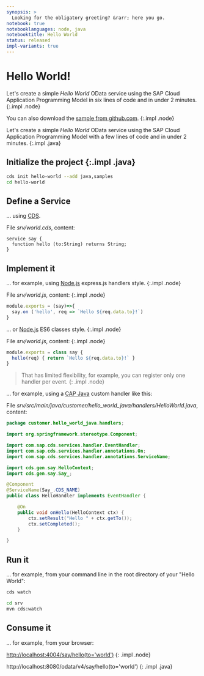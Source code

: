 ```yaml
---
synopsis: >
  Looking for the obligatory greeting? &rarr; here you go.
notebook: true
notebooklanguages: node, java
notebooktitle: Hello World
status: released
impl-variants: true
---
```


# Hello World!

Let's create a simple  _Hello World_ OData service using the SAP Cloud Application Programming Model in six lines of code and in under 2 minutes. {:.impl .node}

You can also download the [sample from github.com](https://github.com/sap-samples/cloud-cap-samples/tree/main/hello). {:.impl .node}

Let's create a simple _Hello World_ OData service using the SAP Cloud Application Programming Model with a few lines of code and in under 2 minutes. {:.impl .java}

<!--- {% include _toc %} -->
## Initialize the project {:.impl .java}

<div class="impl java">

```sh
cds init hello-world --add java,samples
cd hello-world
```
</div>

## Define a Service
... using [CDS](../cds).

File _srv/world.cds_, content:
```cds
service say {
  function hello (to:String) returns String;
}
```



## Implement it

... for example, using [Node.js](../node.js/) express.js handlers style. {:.impl .node}

File _srv/world.js_, content: {:.impl .node}

<div class="impl node">

```js
module.exports = (say)=>{
  say.on ('hello', req => `Hello ${req.data.to}!`)
}
```

</div>

... or [Node.js](../node.js/) ES6 classes style. {:.impl .node}


File _srv/world.js_, content: {:.impl .node}

<div class="impl node">

```js
module.exports = class say {
  hello(req) { return `Hello ${req.data.to}!` }
}
```
</div>

> That has limited flexibility, for example, you can register only one handler per event. {: .impl .node}

... for example, using a [CAP Java](../java/provisioning-api/) custom handler like this:

File _srv/src/main/java/customer/hello_world_java/handlers/HelloWorld.java_, content:

```java
package customer.hello_world_java.handlers;

import org.springframework.stereotype.Component;

import com.sap.cds.services.handler.EventHandler;
import com.sap.cds.services.handler.annotations.On;
import com.sap.cds.services.handler.annotations.ServiceName;

import cds.gen.say.HelloContext;
import cds.gen.say.Say_;

@Component
@ServiceName(Say_.CDS_NAME)
public class HelloHandler implements EventHandler {

	@On
	public void onHello(HelloContext ctx) {
		ctx.setResult("Hello " + ctx.getTo());
		ctx.setCompleted();
	}

}
```

## Run it
... for example, from your command line in the root directory of your "Hello World":

<div class="impl node">

```sh
cds watch
```
</div>

<div class="impl java">

```sh
cd srv
mvn cds:watch
```
</div>


## Consume it
... for example, from your browser:<br>

<http://localhost:4004/say/hello(to='world')>  {: .impl .node}

<!-- <http://localhost:4004/say/hello?to=world> -->
http://localhost:8080/odata/v4/say/hello(to='world') {: .impl .java}

<!--- {% include links.md %} -->

